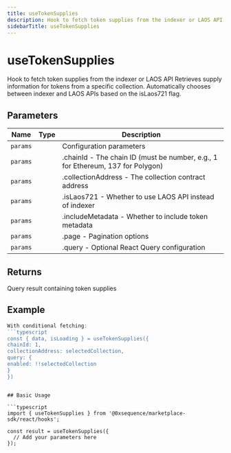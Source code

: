 ```yaml
---
title: useTokenSupplies
description: Hook to fetch token supplies from the indexer or LAOS API Retrieves supply information for tokens from a specific collection. Automatically chooses between indexer and LAOS APIs based on the isLaos721 flag.
sidebarTitle: useTokenSupplies
---
```


# useTokenSupplies

Hook to fetch token supplies from the indexer or LAOS API Retrieves supply information for tokens from a specific collection. Automatically chooses between indexer and LAOS APIs based on the isLaos721 flag.

## Parameters

| Name | Type | Description |
|------|------|-------------|
| `params` |  | Configuration parameters |
| `params` |  | .chainId - The chain ID (must be number, e.g., 1 for Ethereum, 137 for Polygon) |
| `params` |  | .collectionAddress - The collection contract address |
| `params` |  | .isLaos721 - Whether to use LAOS API instead of indexer |
| `params` |  | .includeMetadata - Whether to include token metadata |
| `params` |  | .page - Pagination options |
| `params` |  | .query - Optional React Query configuration |

## Returns

Query result containing token supplies

## Example

```typescript
With conditional fetching:
```typescript
const { data, isLoading } = useTokenSupplies({
chainId: 1,
collectionAddress: selectedCollection,
query: {
enabled: !!selectedCollection
}
})
```
```

## Basic Usage

```typescript
import { useTokenSupplies } from '@0xsequence/marketplace-sdk/react/hooks';

const result = useTokenSupplies({
  // Add your parameters here
});
```

